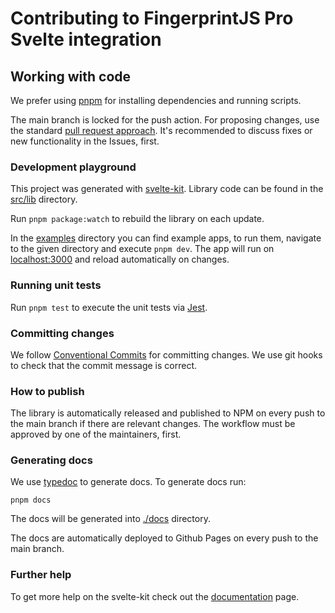# Contributing to FingerprintJS Pro Svelte integration

## Working with code

We prefer using [pnpm](https://pnpmpkg.com/) for installing dependencies and running scripts.

The main branch is locked for the push action. For proposing changes, use the standard [pull request approach](https://docs.github.com/en/pull-requests/collaborating-with-pull-requests/proposing-changes-to-your-work-with-pull-requests/creating-a-pull-request). It's recommended to discuss fixes or new functionality in the Issues, first.

### Development playground

This project was generated with [svelte-kit](https://kit.svelte.dev/).
Library code can be found in the [src/lib](./src/lib) directory.

Run `pnpm package:watch` to rebuild the library on each update.

In the [examples](./examples) directory you can find example apps, to run them, navigate to the given directory and execute `pnpm dev`. The app will run on [localhost:3000](http://localhost:3000) and reload automatically on changes.

### Running unit tests

Run `pnpm test` to execute the unit tests via [Jest](https://jestjs.io/).

### Committing changes

We follow [Conventional Commits](https://conventionalcommits.org/) for committing changes. We use git hooks to check that the commit message is correct.

### How to publish

The library is automatically released and published to NPM on every push to the main branch if there are relevant changes. The workflow must be approved by one of the maintainers, first.

### Generating docs

We use [typedoc](https://typedoc.org/) to generate docs. To generate docs run:

```shell
pnpm docs
```

The docs will be generated into [./docs](./docs) directory.

The docs are automatically deployed to Github Pages on every push to the main branch.

### Further help

To get more help on the svelte-kit check out the [documentation](https://kit.svelte.dev/docs/introduction) page.

